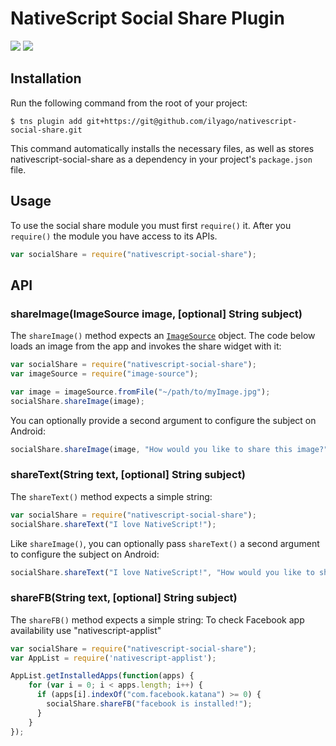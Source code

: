# NativeScript Social Share Plugin

![](screenshots/ios.png)
![](screenshots/android.png)

## Installation

Run the following command from the root of your project:

```
$ tns plugin add git+https://git@github.com/ilyago/nativescript-social-share.git
```

This command automatically installs the necessary files, as well as stores nativescript-social-share as a dependency in your project's `package.json` file.


## Usage

To use the social share module you must first `require()` it. After you `require()` the module you have access to its APIs.

``` js
var socialShare = require("nativescript-social-share");
```

## API

### shareImage(ImageSource image, [optional] String subject)

The `shareImage()` method expects an [`ImageSource`](http://docs.nativescript.org/ApiReference/image-source/ImageSource.html) object. The code below loads an image from the app and invokes the share widget with it:

``` js
var socialShare = require("nativescript-social-share");
var imageSource = require("image-source");

var image = imageSource.fromFile("~/path/to/myImage.jpg");
socialShare.shareImage(image);
```

You can optionally provide a second argument to configure the subject on Android:

``` js
socialShare.shareImage(image, "How would you like to share this image?");
```

### shareText(String text, [optional] String subject)

The `shareText()` method expects a simple string:

``` js
var socialShare = require("nativescript-social-share");
socialShare.shareText("I love NativeScript!");
```

Like `shareImage()`, you can optionally pass `shareText()` a second argument to configure the subject on Android:

``` js
socialShare.shareText("I love NativeScript!", "How would you like to share this text?");
```

### shareFB(String text, [optional] String subject)

The `shareFB()` method expects a simple string:
To check Facebook app availability use "nativescript-applist"

``` js
var socialShare = require("nativescript-social-share");
var AppList = require('nativescript-applist');

AppList.getInstalledApps(function(apps) {
    for (var i = 0; i < apps.length; i++) {
      if (apps[i].indexOf("com.facebook.katana") >= 0) {
        socialShare.shareFB("facebook is installed!");
      }
    }
});

```

